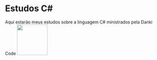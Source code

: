# Estudos C#
Aqui estarão meus estudos sobre a linguagem C# ministrados pela Danki Code  <img height = "100" src ="file:///C:/Users/Jo%C3%A3o/Downloads/image.png" />
